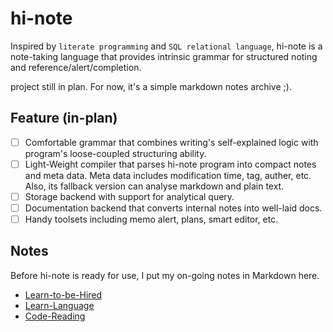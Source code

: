 # hi-note

Inspired by `literate programming` and `SQL relational language`, hi-note is a note-taking language that provides intrinsic grammar for structured noting and reference/alert/completion.

project still in plan. For now, it's a simple markdown notes archive ;).

## Feature (in-plan)

* [ ] Comfortable grammar that combines writing's self-explained logic with program's loose-coupled structuring ability.
* [ ] Light-Weight compiler that parses hi-note program into compact notes and meta data. Meta data includes modification time, tag, auther, etc. Also, its fallback version can analyse markdown and plain text.
* [ ] Storage backend with support for analytical query.
* [ ] Documentation backend that converts internal notes into well-laid docs.
* [ ] Handy toolsets including memo alert, plans, smart editor, etc.

## Notes

Before hi-note is ready for use, I put my on-going notes in Markdown here.

* [Learn-to-be-Hired](./docs/learn-to-be-hired)
* [Learn-Language](./docs/learn-language)
* [Code-Reading](./docs/code-reading)
